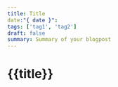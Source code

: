 ```yaml
---
title: Title
date:"{ date }": 
tags: ['tag1', 'tag2']
draft: false
summary: Summary of your blogpost
---
```


  

# {{title}}